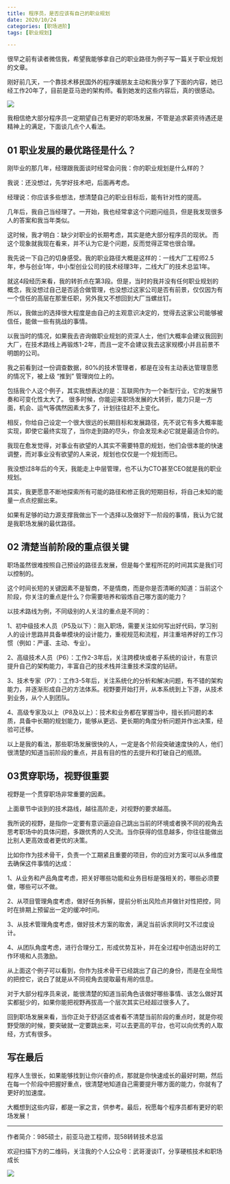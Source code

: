 ```yaml
---
title: 程序员，是否应该有自己的职业规划
date: 2020/10/24
categories: [职场进阶]
tags: [职业规划]

---
```


很早之前有读者微信我，希望我能够拿自己的职业路径为例子写一篇关于职业规划的文章。

刚好前几天，一个靠技术移民国外的程序媛朋友主动和我分享了下面的内容，她已经工作20年了，目前是亚马逊的架构师。看到她发的这些内容后，真的很感动。

<!-- more -->

![](https://oscimg.oschina.net/oscnet/132245f3-5754-49cb-a40f-ed0395cd6c9e.jpg)

我相信绝大部分程序员一定期望自己有更好的职场发展，不管是追求薪资待遇还是精神上的满足，下面谈几点个人看法。


## **01 职业发展的最优路径是什么？**

刚毕业的那几年，经理跟我面谈时经常会问我：你的职业规划是什么样的？

我说：还没想过，先学好技术吧，后面再考虑。

经理说：你应该多些想法，想清楚自己的职业目标后，能有针对性的提高。

几年后，我自己当经理了。一开始，我也经常拿这个问题问组员，但是我发现很多人的答案和我当年类似。

这时候，我才明白：缺少对职业的长期考虑，其实是绝大部分程序员的现状。 而这个现象就我现在看来，并不认为它是个问题，反而觉得正常也很合理。

我先说一下自己的切身感受。我的职业路径大概是这样的：一线大厂工程师2.5年，参与创业1年，中小型创业公司的技术经理3年，二线大厂的技术总监1年。

就这4段经历来看，我的转折点在第3段。但是，当时的我并没有任何职业规划的概念，我没想过自己是否适合做管理，也没想过这家公司是否有前景，仅仅因为有一个信任的高层在那里任职，另外我又不想回到大厂当螺丝钉。

所以，我做出的选择很大程度是由自己的主观意识决定的，觉得去这家公司能够被信任，能做一些有挑战的事情。  

以我当时的情况，如果我去咨询做职业规划的资深人士，他们大概率会建议我回到大厂，在技术路线上再锻炼1-2年，而且一定不会建议我去这家规模小并且前景不明朗的公司。

我之前看到过一份调查数据，80%的技术管理者，都是在没有主动表达管理意愿的情况下，被上级 “推到” 管理岗位上的。

包括我个人这个例子，其实我想表达的是：互联网作为一个新型行业，它的发展节奏和可变化性太大了。 很多时候，你能迎来职场发展的大转折，能力只是一方面，机会、运气等偶然因素太多了，计划往往赶不上变化。

相反，你给自己设定一个很大很远的长期目标和发展路径，先不说它有多大概率能实现，即使它最终实现了，当你走到路的尽头，你会发现未必它就是最适合你的。

我现在愈发觉得，对事业有欲望的人其实不需要特意的规划，他们会很本能的快速调整，而对事业没有欲望的人来说，规划也仅仅是一个规划而已。

我没想过8年后的今天，我能走上中层管理，也不认为CTO甚至CEO就是我的职业规划。

其实，我更愿意不断地探索所有可能的路径和修正我的短期目标，将自己未知的能量一点点挖掘出来。

如果有足够的动力源支撑我做出下一个选择以及做好下一阶段的事情，我认为它就是我职场发展的最优路径。

## **02 清楚当前阶段的重点很关键**

职场虽然很难按照自己预设的路径去发展，但是每个里程所花的时间其实是我们可以控制的。

这个时间长短的关键因素不是智商，不是情商，而是你是否清晰的知道：当前这个阶段，你关注的重点是什么？你需要培养和锻炼自己哪方面的能力？

以技术路线为例，不同级别的人关注的重点是不同的：  

1、初中级技术人员（P5及以下）：刚入职场，需要关注如何写出好代码，学习别人的设计思路并具备单模块的设计能力，重视规范和流程，并注重培养好的工作习惯（例如：严谨、主动、专业）。

2、高级技术人员（P6）：工作2-3年后，关注跨模块或者子系统的设计，有意识提升自己的架构能力，丰富自己的技术栈并注重技术深度的钻研。  

3、技术专家（P7）：工作3-5年后，关注系统化的分析和解决问题，有不错的架构能力，并逐渐形成自己的方法体系。视野要开始打开，从本系统到上下游，从技术到业务，从个人到团队。  

4、高级专家及以上（P8及以上）：技术和业务都在掌握当中，擅长抓问题的本质，具备中长期的规划能力，能够从更远、更长期的角度分析问题并作出决策，经验可迁移。

以上是我的看法，那些职场发展很快的人，一定是各个阶段突破速度快的人，他们很清楚的知道当前阶段的重点，并且有目的性的去提升和打破自己的瓶颈。

## **03贯穿职场，视野很重要**

视野是一个贯穿职场非常重要的因素。

上面章节中谈到的技术路线，越往高阶走，对视野的要求越高。

我所说的视野，是指你一定要有意识逼迫自己跳出当前的环境或者换不同的视角去思考职场中的具体问题，多跟优秀的人交流。当你获得的信息越多，你往往能做出比别人更高效或者更优的决策。  

比如你作为技术骨干，负责一个工期紧且重要的项目，你的应对方案可以从多维度去确保这件事情的达成：

1、从业务和产品角度考虑，把关好哪些功能和业务目标是强相关的，哪些必须要做，哪些可以不做。  

2、从项目管理角度考虑，做好任务拆解，提前分析出风险点并做针对性把控，同时在排期上预留出一定的缓冲时间。

3、从技术管理角度考虑，做好技术方案的取舍，满足当前诉求同时又不过度设计。

4、从团队角度考虑，进行合理分工，形成优势互补，并在全过程中创造出好的工作环境和人员激励。

从上面这个例子可以看到，你作为技术骨干已经跳出了自己的身份，而是在全局性的把控它，说白了就是从不同视角去提取最有用的信息。

对于大部分程序员来说，能很清楚的知道当前角色该做好哪些事情、该怎么做好其实都挺少的，如果你能把视野再拔高一个层次其实已经超过很多人了。

回到职场发展来看，当你正处于舒适区或者看不清楚当前阶段的重点时，就是你视野受限的时候，要突破就一定要跳出来，可以去更高的平台，也可以向优秀的人取经，方式有很多。  

## **写在最后**

程序人生很长，如果能够找到让你兴奋的点，那就是你快速成长的最好时期，然后在每一个阶段中把握好重点，很清楚地知道自己需要提升哪方面的能力，你就有了更好的加速度。

大概想到这些内容，都是一家之言，供参考。最后，祝愿每个程序员都有更好的职场发展！



---

作者简介：985硕士，前亚马逊工程师，现58转转技术总监

欢迎扫描下方的二维码，关注我的个人公众号：武哥漫谈IT，分享硬核技术和职场成长

![](https://img-blog.csdnimg.cn/20201107215432925.jpg)